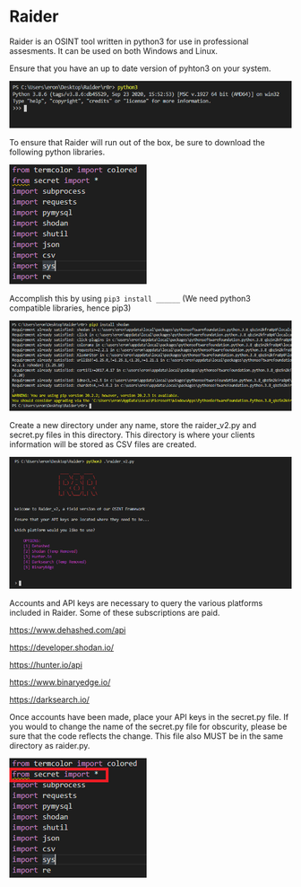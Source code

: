 # Raider

Raider is an OSINT tool written in python3 for use in professional assesments. It can be used on both Windows and Linux. 

Ensure that you have an up to date version of pyhton3 on your system. 

![](readme_images/r8r_4.PNG )

To ensure that Raider will run out of the box, be sure to download the following python libraries.

![](readme_images/r8r_2.PNG )

Accomplish this by using `pip3 install ______` (We need python3 compatible libraries, hence pip3)

![](readme_images/r8r_3.PNG )

Create a new directory under any name, store the raider_v2.py and secret.py files in this directory. This directory is where your clients information will be stored as CSV files are created. 

![](readme_images/r8r_1.PNG )

Accounts and API keys are necessary to query the various platforms included in Raider. Some of these subscriptions are paid.   

https://www.dehashed.com/api

https://developer.shodan.io/

https://hunter.io/api

https://www.binaryedge.io/

https://darksearch.io/

Once accounts have been made, place your API keys in the secret.py file. If you would to change the name of the secret.py file for obscurity, please be sure that the code reflects the change. This file also MUST be in the same directory as raider.py. 

![](readme_images/r8r_5.png ) 



